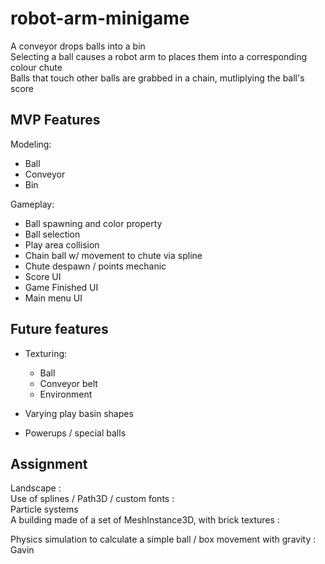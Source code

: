 # robot-arm-minigame

A conveyor drops balls into a bin   
Selecting a ball causes a robot arm to places them into a corresponding colour chute   
Balls that touch other balls are grabbed in a chain, mutliplying the ball's score   

## MVP Features
Modeling:   
- Ball   
- Conveyor   
- Bin   

Gameplay:
- Ball spawning and color property   
- Ball selection   
- Play area collision   
- Chain ball w/ movement to chute via spline   
- Chute despawn / points mechanic   
- Score UI   
- Game Finished UI
- Main menu UI   

## Future features
- Texturing:    
	- Ball   
	- Conveyor belt   
	- Environment   

- Varying play basin shapes   
- Powerups / special balls   

## Assignment
Landscape :   
Use of splines / Path3D / custom fonts :   
Particle systems   
A building made of a set of MeshInstance3D, with brick textures :   

Physics simulation to calculate a simple ball / box movement with gravity : Gavin   
